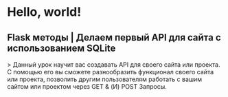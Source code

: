 <h1> Hello, world! </h1>

<h2>Flask методы | Делаем первый API для сайта с использованием SQLite</h2>
> Данный урок научит вас создавать API для своего сайта или проекта. С помощью его вы сможете разнообразить функционал своего сайта или проекта, позволить другим пользователям работать с вашим сайтом или проектом через GET & (И) POST Запросы.
